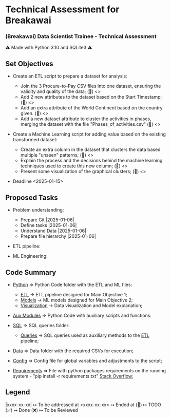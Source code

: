 # Technical Assessment for Breakawai
### (Breakawai) Data Scientist Trainee - Technical Assessment
⚠ Made with Python 3.10 and SQLite3 ⚠



## Set Objectives
- Create an ETL script to prepare a dataset for analysis:
  - Join the 3 Procure-to-Pay CSV files into one dataset, ensuring the validity and quality of the data; (🚩) <>
  - Add 2 new attributes to the dataset based on the Start Timestamp; (🚩) <>
  - Add an extra attribute of the World Continent based on the country given. (🚩) <>
  - Add a new dataset attribute to cluster the activities in phases, merging the dataset with the file "Phases_of_activities.csv" (🚩) <>

- Create a Machine Learning script for adding value based on the existing transformed dataset:
  - Create an extra column in the dataset that clusters the data based multiple "unseen" patterns; (🚩) <>
  - Explain the process and the decisions behind the machine learning techniques used to create this new column; (🚩) <>
  - Present some visualization of the graphical clusters; (🚩) <>

- Deadline <2025-01-15>

## Proposed Tasks
- Problem understanding:
  - Prepare Git |2025-01-06|
  - Define tasks |2025-01-06|
  - Understand Data |2025-01-06|
  - Prepare file hierarchy |2025-01-06|

- ETL pipeline:

- ML Engineering:

## Code Summary
- [Python](/02_Python) ⇒ Python Code folder with the ETL and ML files:
  - [ETL](/02_Python/script_1_ETL.py) → ETL pipeline designed for Main Objective 1;
  - [Models](/02_Python/script_2_ML.py) → ML models designed for Main Objective 2;
  - [Visualization]() → Data visualization and Model explanation;


- [Aux Modules](/02_Python/auxiliary_modules) ⇒ Python Code with auxiliary scripts and functions:

- [SQL](/03_SQL) ⇒ SQL queries folder:
  - [Queries]() → SQL queries used as auxiliary methods to the [ETL]() pipeline;

- [Data](/01_CSV) ⇒ Data folder with the required CSVs for execution;

- [Config](config.cfg) ⇒ Config file for global variables and adjustments to the script;

- [Requirements](requirements.txt) ⇒ File with python packages requirements on the running system - "pip install -r requirements.txt" [Stack Overflow](https://stackoverflow.com/questions/7225900/how-can-i-install-packages-using-pip-according-to-the-requirements-txt-file-from);


## Legend
|xxxx-xx-xx| ↦ To be addressed at
\<xxxx-xx-xx\> ↦ Ended at
(🚩) ↦ TODO
(✅) ↦ Done
(❌) ↦ To be Reviewed
